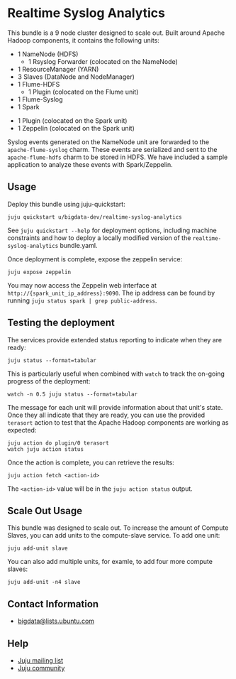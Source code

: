 # Realtime Syslog Analytics

This bundle is a 9 node cluster designed to scale out. Built around Apache
Hadoop components, it contains the following units:

  * 1 NameNode (HDFS)
    - 1 Rsyslog Forwarder (colocated on the NameNode)
  * 1 ResourceManager (YARN)
  * 3 Slaves (DataNode and NodeManager)
  * 1 Flume-HDFS
    - 1 Plugin (colocated on the Flume unit)
  * 1 Flume-Syslog
  * 1 Spark
   - 1 Plugin (colocated on the Spark unit)
   - 1 Zeppelin (colocated on the Spark unit)

Syslog events generated on the NameNode unit are forwarded to the
`apache-flume-syslog` charm. These events are serialized and sent to the
`apache-flume-hdfs` charm to be stored in HDFS. We have included a sample
application to analyze these events with Spark/Zeppelin.


## Usage

Deploy this bundle using juju-quickstart:

    juju quickstart u/bigdata-dev/realtime-syslog-analytics

See `juju quickstart --help` for deployment options, including machine
constraints and how to deploy a locally modified version of the
`realtime-syslog-analytics` bundle.yaml.

Once deployment is complete, expose the zeppelin service:

    juju expose zeppelin

You may now access the Zeppelin web interface at
`http://{spark_unit_ip_address}:9090`. The ip address can be found by running
`juju status spark | grep public-address`.


## Testing the deployment

The services provide extended status reporting to indicate when they are ready:

    juju status --format=tabular

This is particularly useful when combined with `watch` to track the on-going
progress of the deployment:

    watch -n 0.5 juju status --format=tabular

The message for each unit will provide information about that unit's state.
Once they all indicate that they are ready, you can use the provided `terasort`
action to test that the Apache Hadoop components are working as expected:

    juju action do plugin/0 terasort
    watch juju action status

Once the action is complete, you can retrieve the results:

    juju action fetch <action-id>

The `<action-id>` value will be in the `juju action status` output.


## Scale Out Usage

This bundle was designed to scale out. To increase the amount of Compute
Slaves, you can add units to the compute-slave service. To add one unit:

    juju add-unit slave

You can also add multiple units, for examle, to add four more compute slaves:

    juju add-unit -n4 slave


## Contact Information

- <bigdata@lists.ubuntu.com>


## Help

- [Juju mailing list](https://lists.ubuntu.com/mailman/listinfo/juju)
- [Juju community](https://jujucharms.com/community)
